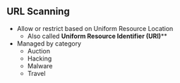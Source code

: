 ## URL Scanning

- Allow or restrict based on Uniform Resource Location
	- Also called **Uniform Resource Identifier (URI)****
- Managed by category
	- Auction
	- Hacking
	- Malware
	- Travel

